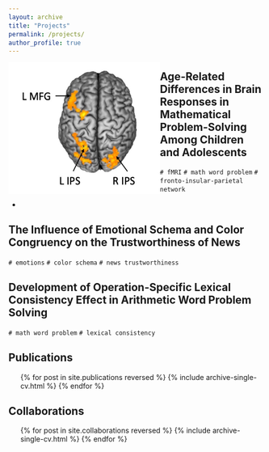 ```yaml
---
layout: archive
title: "Projects"
permalink: /projects/
author_profile: true
---
```



<img align="left" width="300" src='/images/wholebrain_interaction.jpg'>

Age-Related Differences in Brain Responses in Mathematical Problem-Solving Among Children and Adolescents
-----
`# fMRI` `# math word problem` `# fronto-insular-parietal network`

- 







The Influence of Emotional Schema and Color Congruency on the Trustworthiness of News
-----
`# emotions` `# color schema` `# news trustworthiness`


Development of Operation-Specific Lexical Consistency Effect in Arithmetic Word Problem Solving
-----
`# math word problem` `# lexical consistency`


Publications
-----
  <ul>{% for post in site.publications reversed %}
    {% include archive-single-cv.html %}
  {% endfor %}</ul>

Collaborations
-----
  <ul>{% for post in site.collaborations reversed %}
    {% include archive-single-cv.html %}
  {% endfor %}</ul>
